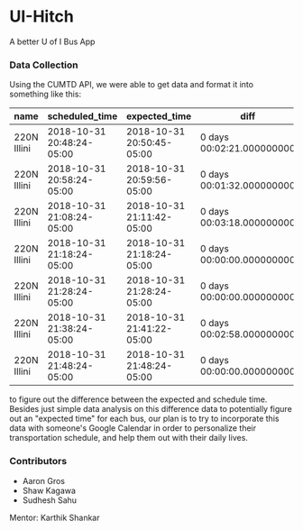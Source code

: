 # UI-Hitch

A better U of I Bus App

### Data Collection

Using the CUMTD API, we were able to get data and format it into something like this:

| name        | scheduled_time            | expected_time             | diff                      | 
|-------------|---------------------------|---------------------------|---------------------------| 
| 220N Illini | 2018-10-31 20:48:24-05:00 | 2018-10-31 20:50:45-05:00 | 0 days 00:02:21.000000000 | 
| 220N Illini | 2018-10-31 20:58:24-05:00 | 2018-10-31 20:59:56-05:00 | 0 days 00:01:32.000000000 | 
| 220N Illini | 2018-10-31 21:08:24-05:00 | 2018-10-31 21:11:42-05:00 | 0 days 00:03:18.000000000 | 
| 220N Illini | 2018-10-31 21:18:24-05:00 | 2018-10-31 21:18:24-05:00 | 0 days 00:00:00.000000000 | 
| 220N Illini | 2018-10-31 21:28:24-05:00 | 2018-10-31 21:28:24-05:00 | 0 days 00:00:00.000000000 | 
| 220N Illini | 2018-10-31 21:38:24-05:00 | 2018-10-31 21:41:22-05:00 | 0 days 00:02:58.000000000 | 
| 220N Illini | 2018-10-31 21:48:24-05:00 | 2018-10-31 21:48:24-05:00 | 0 days 00:00:00.000000000 | 

to figure out the difference between the expected and schedule time. Besides just simple
data analysis on this difference data to potentially figure out an "expected time" for each
bus, our plan is to try to incorporate this data with someone's Google Calendar in order to 
personalize their transportation schedule, and help them out with their daily lives.

### Contributors

- Aaron Gros
- Shaw Kagawa
- Sudhesh Sahu

Mentor: Karthik Shankar